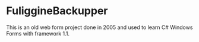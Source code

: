 # FuliggineBackupper
This is an old web form project done in 2005 and used to learn C# Windows Forms with framework 1.1. 
